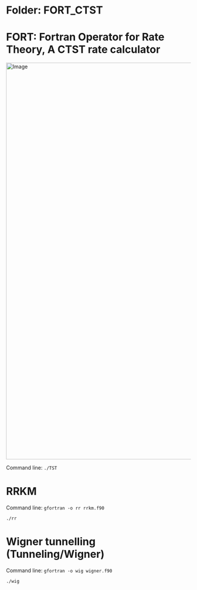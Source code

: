 # Folder: FORT_CTST
# FORT: Fortran Operator for Rate Theory, A CTST rate calculator
<img width="1440" height="1080" alt="Image" src="https://github.com/user-attachments/assets/e2052a93-ca0e-4fd0-8428-3042c930489b" />

Command line: ```./TST```

# RRKM
Command line: ```gfortran -o rr rrkm.f90```

```./rr```

# Wigner tunnelling (Tunneling/Wigner)
Command line: ```gfortran -o wig wigner.f90```

```./wig```

